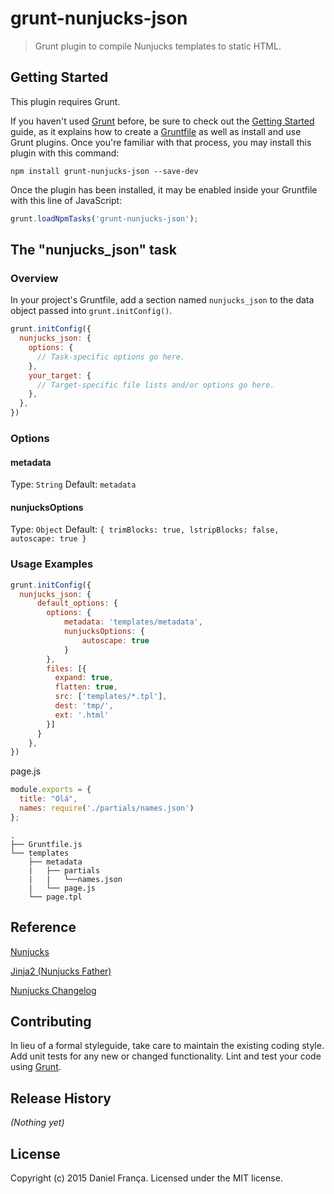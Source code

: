 # grunt-nunjucks-json

> Grunt plugin to compile Nunjucks templates to static HTML.

## Getting Started
This plugin requires Grunt.

If you haven't used [Grunt](http://gruntjs.com/) before, be sure to check out the [Getting Started](http://gruntjs.com/getting-started) guide, as it explains how to create a [Gruntfile](http://gruntjs.com/sample-gruntfile) as well as install and use Grunt plugins. Once you're familiar with that process, you may install this plugin with this command:

```shell
npm install grunt-nunjucks-json --save-dev
```

Once the plugin has been installed, it may be enabled inside your Gruntfile with this line of JavaScript:

```js
grunt.loadNpmTasks('grunt-nunjucks-json');
```

## The "nunjucks_json" task

### Overview
In your project's Gruntfile, add a section named `nunjucks_json` to the data object passed into `grunt.initConfig()`.

```js
grunt.initConfig({
  nunjucks_json: {
    options: {
      // Task-specific options go here.
    },
    your_target: {
      // Target-specific file lists and/or options go here.
    },
  },
})
```

### Options

#### metadata
Type: `String`
Default: `metadata`

#### nunjucksOptions
Type: `Object`
Default: `{
                trimBlocks: true,
                lstripBlocks: false,
                autoscape: true
            }`


### Usage Examples

```js
grunt.initConfig({
  nunjucks_json: {
      default_options: {
        options: {
            metadata: 'templates/metadata',
            nunjucksOptions: {
                autoscape: true
            }
        },
        files: [{
          expand: true,
          flatten: true,
          src: ['templates/*.tpl'],
          dest: 'tmp/',
          ext: '.html'
        }]
      }
    },
})
```
page.js
```js
module.exports = {
  title: "Olá",
  names: require('./partials/names.json')
};
```

```shell
.
├── Gruntfile.js
└── templates
    ├── metadata
    |   ├── partials
    |   |   └──names.json
    |   └── page.js
    └── page.tpl
```

## Reference

[Nunjucks](https://mozilla.github.io/nunjucks/)

[Jinja2 (Nunjucks Father)](http://jinja.pocoo.org/docs/dev/)

[Nunjucks Changelog](http://nunjucks.tumblr.com/)


## Contributing
In lieu of a formal styleguide, take care to maintain the existing coding style. Add unit tests for any new or changed functionality. Lint and test your code using [Grunt](http://gruntjs.com/).

## Release History
_(Nothing yet)_

## License
Copyright (c) 2015 Daniel França. Licensed under the MIT license.
